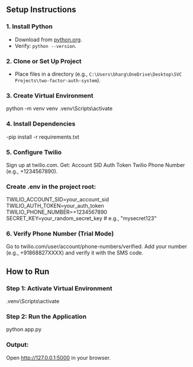 ## Setup Instructions

### 1. Install Python
- Download from [python.org](https://www.python.org/).
- Verify: `python --version`.

### 2. Clone or Set Up Project
- Place files in a directory (e.g., `C:\Users\bharg\OneDrive\Desktop\SVC Projects\two-factor-auth-system`).

### 3. Create Virtual Environment

python -m venv venv
.venv\Scripts\activate

### 4. Install Dependencies

-pip install -r requirements.txt

### 5. Configure Twilio
Sign up at twilio.com.
Get:
Account SID
Auth Token
Twilio Phone Number (e.g., +1234567890).

### Create .env in the project root:

TWILIO_ACCOUNT_SID=your_account_sid
TWILIO_AUTH_TOKEN=your_auth_token
TWILIO_PHONE_NUMBER=+1234567890
SECRET_KEY=your_random_secret_key  # e.g., "mysecret123"

### 6. Verify Phone Number (Trial Mode)
Go to twilio.com/user/account/phone-numbers/verified.
Add your number (e.g., +91868827XXXX) and verify it with the SMS code.

## How to Run
### Step 1: Activate Virtual Environment
.venv\Scripts\activate

### Step 2: Run the Application
python app.py

### Output:
Open http://127.0.0.1:5000 in your browser.